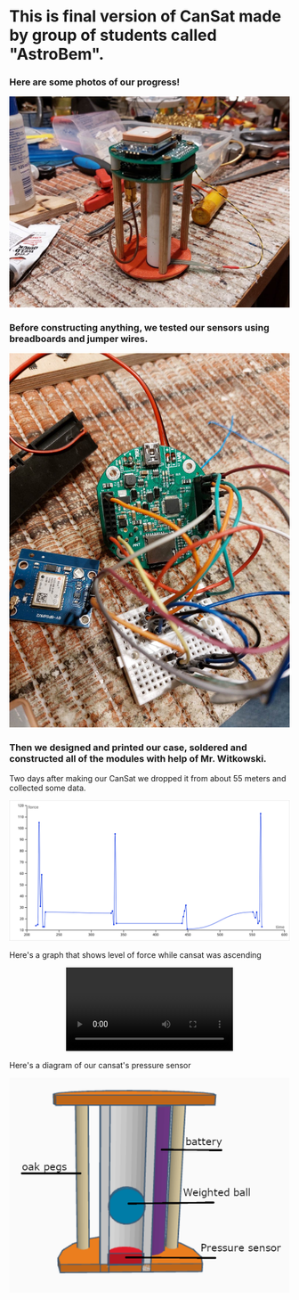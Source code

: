 # This is final version of CanSat made by group of students called "AstroBem".

### Here are some photos of our progress!

![335556536_242604421436743_6173211554007564831_n](https://github.com/astrobem/FINAL-VERSION/blob/main/CanSat-Progress/CanSat2.jpg)
### Before constructing anything, we tested our sensors using breadboards and jumper wires.
![breadboard](https://github.com/astrobem/FINAL-VERSION/blob/main/CanSat-Progress/CanSat1.jpg)
### Then we designed and printed our case, soldered and constructed all of the modules with help of Mr. Witkowski.

Two days after making our CanSat we dropped it from about 55 meters and collected some data.


<div align="center">
  <img src="https://github.com/astrobem/FINAL-VERSION/blob/main/CanSat-Progress/ascending.svg"/>
</div>


Here's a graph that shows level of force while cansat was ascending


<div align="center">
<video src="https://user-images.githubusercontent.com/94625239/225011723-d4e9cd20-f8a7-4aa5-a9fe-06de0bce10e7.mp4"/>
</div>

Here's a diagram of our cansat's pressure sensor 


<div align="center">
<img src="https://github.com/astrobem/FINAL-VERSION/blob/main/CanSat-Progress/diagram.png"/>
</div>
